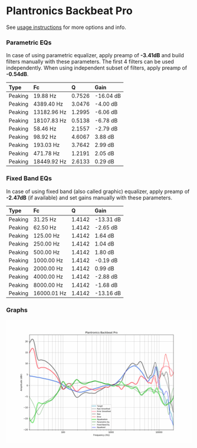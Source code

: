 # Plantronics Backbeat Pro
See [usage instructions](https://github.com/jaakkopasanen/AutoEq#usage) for more options and info.

### Parametric EQs
In case of using parametric equalizer, apply preamp of **-3.41dB** and build filters manually
with these parameters. The first 4 filters can be used independently.
When using independent subset of filters, apply preamp of **-0.54dB**.

| Type    | Fc          |      Q | Gain      |
|:--------|:------------|:-------|:----------|
| Peaking | 19.88 Hz    | 0.7526 | -16.04 dB |
| Peaking | 4389.40 Hz  | 3.0476 | -4.00 dB  |
| Peaking | 13182.96 Hz | 1.2995 | -6.06 dB  |
| Peaking | 18107.83 Hz | 0.5138 | -6.78 dB  |
| Peaking | 58.46 Hz    | 2.1557 | -2.79 dB  |
| Peaking | 98.92 Hz    | 4.6067 | 3.88 dB   |
| Peaking | 193.03 Hz   | 3.7642 | 2.99 dB   |
| Peaking | 471.78 Hz   | 1.2191 | 2.05 dB   |
| Peaking | 18449.92 Hz | 2.6133 | 0.29 dB   |

### Fixed Band EQs
In case of using fixed band (also called graphic) equalizer, apply preamp of **-2.47dB**
(if available) and set gains manually with these parameters.

| Type    | Fc          |      Q | Gain      |
|:--------|:------------|:-------|:----------|
| Peaking | 31.25 Hz    | 1.4142 | -13.31 dB |
| Peaking | 62.50 Hz    | 1.4142 | -2.65 dB  |
| Peaking | 125.00 Hz   | 1.4142 | 1.64 dB   |
| Peaking | 250.00 Hz   | 1.4142 | 1.04 dB   |
| Peaking | 500.00 Hz   | 1.4142 | 1.80 dB   |
| Peaking | 1000.00 Hz  | 1.4142 | -0.19 dB  |
| Peaking | 2000.00 Hz  | 1.4142 | 0.99 dB   |
| Peaking | 4000.00 Hz  | 1.4142 | -2.88 dB  |
| Peaking | 8000.00 Hz  | 1.4142 | -1.68 dB  |
| Peaking | 16000.01 Hz | 1.4142 | -13.16 dB |

### Graphs
![](./Plantronics%20Backbeat%20Pro.png)
